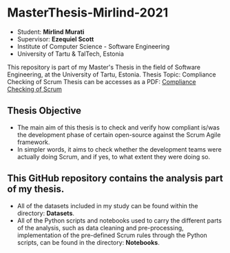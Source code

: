 # **MasterThesis-Mirlind-2021**

- Student: **Mirlind Murati**
- Supervisor: **Ezequiel Scott**
- Institute of Computer Science - Software Engineering
- University of Tartu & TalTech, Estonia


This repository is part of my Master's Thesis in the field of Software Engineering, at the University of Tartu, Estonia.
Thesis Topic: Compliance Checking of Scrum
Thesis can be accesses as a PDF: [Compliance Checking of Scrum](https://github.com/mirlindm/MasterThesis-Mirlind-2021)

## Thesis Objective

- The main aim of this thesis is to check and verify how compliant is/was the development phase of certain open-source against the Scrum Agile framework. 
- In simpler words, it aims to check whether the development teams were actually doing Scrum, and if yes, to what extent they were doing so.


## This GitHub repository contains the analysis part of my thesis. 
- All of the datasets included in my study can be found within the directory: **Datasets**.
- All of the Python scripts and notebooks used to carry the different parts of the analysis, such as data cleaning and pre-processing, implementation of the pre-defined Scrum rules through the Python scripts, can be found in the directory: **Notebooks**.
